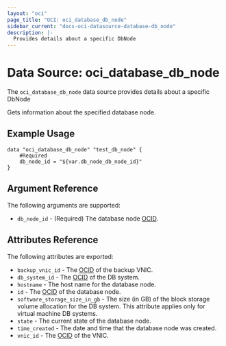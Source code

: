 ```yaml
---
layout: "oci"
page_title: "OCI: oci_database_db_node"
sidebar_current: "docs-oci-datasource-database-db_node"
description: |-
  Provides details about a specific DbNode
---
```


# Data Source: oci_database_db_node
The `oci_database_db_node` data source provides details about a specific DbNode

Gets information about the specified database node.

## Example Usage

```hcl
data "oci_database_db_node" "test_db_node" {
	#Required
	db_node_id = "${var.db_node_db_node_id}"
}
```

## Argument Reference

The following arguments are supported:

* `db_node_id` - (Required) The database node [OCID](https://docs.us-phoenix-1.oraclecloud.com/Content/General/Concepts/identifiers.htm).


## Attributes Reference

The following attributes are exported:

* `backup_vnic_id` - The [OCID](https://docs.us-phoenix-1.oraclecloud.com/Content/General/Concepts/identifiers.htm) of the backup VNIC.
* `db_system_id` - The [OCID](https://docs.us-phoenix-1.oraclecloud.com/Content/General/Concepts/identifiers.htm) of the DB system.
* `hostname` - The host name for the database node.
* `id` - The [OCID](https://docs.us-phoenix-1.oraclecloud.com/Content/General/Concepts/identifiers.htm) of the database node.
* `software_storage_size_in_gb` - The size (in GB) of the block storage volume allocation for the DB system. This attribute applies only for virtual machine DB systems. 
* `state` - The current state of the database node.
* `time_created` - The date and time that the database node was created.
* `vnic_id` - The [OCID](https://docs.us-phoenix-1.oraclecloud.com/Content/General/Concepts/identifiers.htm) of the VNIC.

